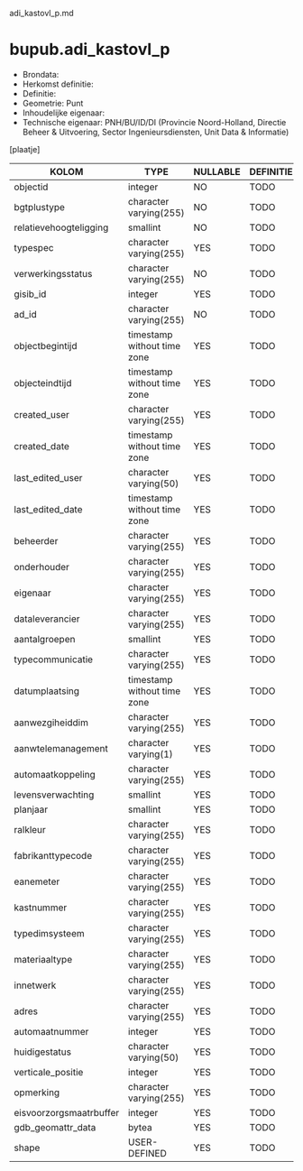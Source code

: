 adi_kastovl_p.md

# bupub.adi_kastovl_p


* Brondata: 
* Herkomst definitie: 
* Definitie: 
* Geometrie: Punt
* Inhoudelijke eigenaar: 
* Technische eigenaar: PNH/BU/ID/DI (Provincie Noord-Holland, Directie Beheer & Uitvoering, Sector Ingenieursdiensten, Unit Data & Informatie)

[plaatje]


|KOLOM                            |TYPE                       |NULLABLE|DEFINITIE|
|------                           |----                       |-----   |-----    |
|objectid                         |integer                    |NO      |TODO|
|bgtplustype                      |character varying(255)     |NO      |TODO|
|relatievehoogteligging           |smallint                   |NO      |TODO|
|typespec                         |character varying(255)     |YES     |TODO|
|verwerkingsstatus                |character varying(255)     |NO      |TODO|
|gisib_id                         |integer                    |YES     |TODO|
|ad_id                            |character varying(255)     |NO      |TODO|
|objectbegintijd                  |timestamp without time zone|YES     |TODO|
|objecteindtijd                   |timestamp without time zone|YES     |TODO|
|created_user                     |character varying(255)     |YES     |TODO|
|created_date                     |timestamp without time zone|YES     |TODO|
|last_edited_user                 |character varying(50)      |YES     |TODO|
|last_edited_date                 |timestamp without time zone|YES     |TODO|
|beheerder                        |character varying(255)     |YES     |TODO|
|onderhouder                      |character varying(255)     |YES     |TODO|
|eigenaar                         |character varying(255)     |YES     |TODO|
|dataleverancier                  |character varying(255)     |YES     |TODO|
|aantalgroepen                    |smallint                   |YES     |TODO|
|typecommunicatie                 |character varying(255)     |YES     |TODO|
|datumplaatsing                   |timestamp without time zone|YES     |TODO|
|aanwezgiheiddim                  |character varying(255)     |YES     |TODO|
|aanwtelemanagement               |character varying(1)       |YES     |TODO|
|automaatkoppeling                |character varying(255)     |YES     |TODO|
|levensverwachting                |smallint                   |YES     |TODO|
|planjaar                         |smallint                   |YES     |TODO|
|ralkleur                         |character varying(255)     |YES     |TODO|
|fabrikanttypecode                |character varying(255)     |YES     |TODO|
|eanemeter                        |character varying(255)     |YES     |TODO|
|kastnummer                       |character varying(255)     |YES     |TODO|
|typedimsysteem                   |character varying(255)     |YES     |TODO|
|materiaaltype                    |character varying(255)     |YES     |TODO|
|innetwerk                        |character varying(255)     |YES     |TODO|
|adres                            |character varying(255)     |YES     |TODO|
|automaatnummer                   |integer                    |YES     |TODO|
|huidigestatus                    |character varying(50)      |YES     |TODO|
|verticale_positie                |integer                    |YES     |TODO|
|opmerking                        |character varying(255)     |YES     |TODO|
|eisvoorzorgsmaatrbuffer          |integer                    |YES     |TODO|
|gdb_geomattr_data                |bytea                      |YES     |TODO|
|shape                            |USER-DEFINED               |YES     |TODO|
